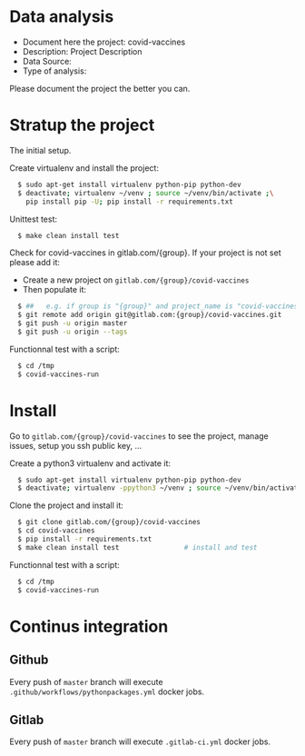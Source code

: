 # Data analysis
- Document here the project: covid-vaccines
- Description: Project Description
- Data Source:
- Type of analysis:

Please document the project the better you can.

# Stratup the project

The initial setup.

Create virtualenv and install the project:
```bash
  $ sudo apt-get install virtualenv python-pip python-dev
  $ deactivate; virtualenv ~/venv ; source ~/venv/bin/activate ;\
    pip install pip -U; pip install -r requirements.txt
```

Unittest test:
```bash
  $ make clean install test
```

Check for covid-vaccines in gitlab.com/{group}.
If your project is not set please add it:

- Create a new project on `gitlab.com/{group}/covid-vaccines`
- Then populate it:

```bash
  $ ##   e.g. if group is "{group}" and project_name is "covid-vaccines"
  $ git remote add origin git@gitlab.com:{group}/covid-vaccines.git
  $ git push -u origin master
  $ git push -u origin --tags
```

Functionnal test with a script:
```bash
  $ cd /tmp
  $ covid-vaccines-run
```
# Install
Go to `gitlab.com/{group}/covid-vaccines` to see the project, manage issues,
setup you ssh public key, ...

Create a python3 virtualenv and activate it:
```bash
  $ sudo apt-get install virtualenv python-pip python-dev
  $ deactivate; virtualenv -ppython3 ~/venv ; source ~/venv/bin/activate
```

Clone the project and install it:
```bash
  $ git clone gitlab.com/{group}/covid-vaccines
  $ cd covid-vaccines
  $ pip install -r requirements.txt
  $ make clean install test                # install and test
```
Functionnal test with a script:
```bash
  $ cd /tmp
  $ covid-vaccines-run
``` 

# Continus integration
## Github 
Every push of `master` branch will execute `.github/workflows/pythonpackages.yml` docker jobs.
## Gitlab
Every push of `master` branch will execute `.gitlab-ci.yml` docker jobs.
